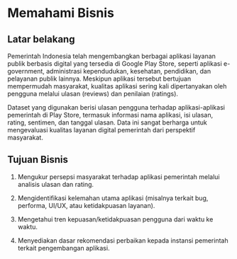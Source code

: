 # Memahami Bisnis

## Latar belakang

Pemerintah Indonesia telah mengembangkan berbagai aplikasi layanan publik berbasis digital yang tersedia di Google Play Store, seperti aplikasi e-government, administrasi kependudukan, kesehatan, pendidikan, dan pelayanan publik lainnya. Meskipun aplikasi tersebut bertujuan mempermudah masyarakat, kualitas aplikasi sering kali dipertanyakan oleh pengguna melalui ulasan (reviews) dan penilaian (ratings).

Dataset yang digunakan berisi ulasan pengguna terhadap aplikasi-aplikasi pemerintah di Play Store, termasuk informasi nama aplikasi, isi ulasan, rating, sentimen, dan tanggal ulasan. Data ini sangat berharga untuk mengevaluasi kualitas layanan digital pemerintah dari perspektif masyarakat.


## Tujuan Bisnis

1. Mengukur persepsi masyarakat terhadap aplikasi pemerintah melalui analisis ulasan dan rating.

2. Mengidentifikasi kelemahan utama aplikasi (misalnya terkait bug, performa, UI/UX, atau ketidakpuasan layanan).

3. Mengetahui tren kepuasan/ketidakpuasan pengguna dari waktu ke waktu.

4. Menyediakan dasar rekomendasi perbaikan kepada instansi pemerintah terkait pengembangan aplikasi.